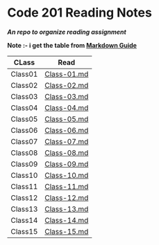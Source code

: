 # Code 201 Reading Notes
_**An repo to organize  reading assignment**_


**Note :- i get the table from [Markdown Guide](https://www.markdownguide.org/extended-syntax/)**

|     CLass      |           Read              |
|----------------|-----------------------------|
|    Class01     |  [Class-01.md](Class-01)    |
|    Class02     |  [Class-02.md](Class-02)    |          
|    Class03     |  [Class-03.md](Class-03)    | 
|    Class04     |  [Class-04.md](Class-04)    |          
|    Class05     |  [Class-05.md](Class-05)    |        
|    Class06     |  [Class-06.md](Class-06)    |       
|    Class07     |  [Class-07.md](Class-07)    |
|    Class08     |  [Class-08.md](Class-08)    |
|    Class09     |  [Class-09.md](Class-09)    |
|    Class10     |  [Class-10.md](Class-10)    |
|    Class11     |  [Class-11.md](Class-11)    |
|    Class12     |  [Class-12.md](Class-12)    |
|    Class13     |  [Class-13.md](Class-13)    |
|    Class14     |  [Class-14.md](Class-14)    |
|    Class15     |  [Class-15.md](Class-15)    |


